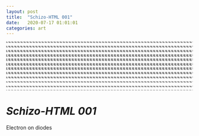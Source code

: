 ```yaml
---
layout: post
title:  "Schizo-HTML 001"
date:   2020-07-17 01:01:01
categories: art
---
```

<marquee direction="down" scrollamount="2" scrolldelay="0" behavior="alternate" height="6">
  <marquee behavior="alternate">
«««««««««««««««««««««««««««««««««««««««««««««««««««««««««««««««««««««««««««««««««««««««««««««««««««««««««««««««««««««««««««««««««««««««««««««««««««««««««««««««««««««««««««««««««««««««««««««««««««««««««««««««««««««««««««««««««««««««««««««««««««««««««««««««««««««««««««««««««««««««««««««««««««««««««««««««««««««««««««««««««««««««««««««««««««««««««««««««««««««
  </marquee>
</marquee>
<marquee direction="up" scrollamount="2" scrolldelay="0" behavior="alternate" height="6">
  <marquee behavior="alternate">
»»»»»»»»»»»»»»»»»»»»»»»»»»»»»»»»»»»»»»»»»»»»»»»»»»»»»»»»»»»»»»»»»»»»»»»»»»»»»»»»»»»»»»»»»»»»»»»»»»»»»»»»»»»»»»»»»»»»»»»»»»»»»»»»»»»»»»»»»»»»»»»»»»»»»»»»»»»»»»»»»»»»»»»»»»»»»»»»»»»»»»»»»»»»»»»»»»»»»»»»»»»»»»»»»»»»»»»»»»»»»»»»»»»»»»»»»»»»»»»»»»»»»»»»»»»»»»»»»»»»»»»»»»»»»»»»»»»»»»»»»»»»»»»»»»»»»»»»»»»»»»»»»»»»»»»»»»»»»»»»»»»»»»»»»»»»»»»»»»»»»»»»»»»»»»»»»»»»»»
  </marquee>
</marquee>
<marquee direction="down" scrollamount="3" scrolldelay="0" behavior="alternate" height="6">
  <marquee behavior="alternate">
«««««««««««««««««««««««««««««««««««««««««««««««««««««««««««««««««««««««««««««««««««««««««««««««««««««««««««««««««««««««««««««««««««««««««««««««««««««««««««««««««««««««««««««««««««««««««««««««««««««««««««««««««««««««««««««««««««««««««««««««««««««««««««««««««««««««««««««««««««««««««««««««««««««««««««««««««««««««««««««««««««««««««««««««««««««««««««««««««««««
  </marquee>
</marquee>
<marquee direction="up" scrollamount="3" scrolldelay="0" behavior="alternate" height="6">
  <marquee behavior="alternate">
»»»»»»»»»»»»»»»»»»»»»»»»»»»»»»»»»»»»»»»»»»»»»»»»»»»»»»»»»»»»»»»»»»»»»»»»»»»»»»»»»»»»»»»»»»»»»»»»»»»»»»»»»»»»»»»»»»»»»»»»»»»»»»»»»»»»»»»»»»»»»»»»»»»»»»»»»»»»»»»»»»»»»»»»»»»»»»»»»»»»»»»»»»»»»»»»»»»»»»»»»»»»»»»»»»»»»»»»»»»»»»»»»»»»»»»»»»»»»»»»»»»»»»»»»»»»»»»»»»»»»»»»»»»»»»»»»»»»»»»»»»»»»»»»»»»»»»»»»»»»»»»»»»»»»»»»»»»»»»»»»»»»»»»»»»»»»»»»»»»»»»»»»»»»»»»»»»»»»»
  </marquee>
</marquee>
<marquee direction="down" scrollamount="4" scrolldelay="0" behavior="alternate" height="6">
  <marquee behavior="alternate">
«««««««««««««««««««««««««««««««««««««««««««««««««««««««««««««««««««««««««««««««««««««««««««««««««««««««««««««««««««««««««««««««««««««««««««««««««««««««««««««««««««««««««««««««««««««««««««««««««««««««««««««««««««««««««««««««««««««««««««««««««««««««««««««««««««««««««««««««««««««««««««««««««««««««««««««««««««««««««««««««««««««««««««««««««««««««««««««««««««««
  </marquee>
</marquee>
<marquee direction="up" scrollamount="4" scrolldelay="0" behavior="alternate" height="6">
  <marquee behavior="alternate">
»»»»»»»»»»»»»»»»»»»»»»»»»»»»»»»»»»»»»»»»»»»»»»»»»»»»»»»»»»»»»»»»»»»»»»»»»»»»»»»»»»»»»»»»»»»»»»»»»»»»»»»»»»»»»»»»»»»»»»»»»»»»»»»»»»»»»»»»»»»»»»»»»»»»»»»»»»»»»»»»»»»»»»»»»»»»»»»»»»»»»»»»»»»»»»»»»»»»»»»»»»»»»»»»»»»»»»»»»»»»»»»»»»»»»»»»»»»»»»»»»»»»»»»»»»»»»»»»»»»»»»»»»»»»»»»»»»»»»»»»»»»»»»»»»»»»»»»»»»»»»»»»»»»»»»»»»»»»»»»»»»»»»»»»»»»»»»»»»»»»»»»»»»»»»»»»»»»»»»
  </marquee>
</marquee>
<marquee direction="down" scrollamount="5" scrolldelay="0" behavior="alternate" height="6">
  <marquee behavior="alternate">
«««««««««««««««««««««««««««««««««««««««««««««««««««««««««««««««««««««««««««««««««««««««««««««««««««««««««««««««««««««««««««««««««««««««««««««««««««««««««««««««««««««««««««««««««««««««««««««««««««««««««««««««««««««««««««««««««««««««««««««««««««««««««««««««««««««««««««««««««««««««««««««««««««««««««««««««««««««««««««««««««««««««««««««««««««««««««««««««««««««
  </marquee>
</marquee>
<marquee direction="up" scrollamount="5" scrolldelay="0" behavior="alternate" height="6">
  <marquee behavior="alternate">
»»»»»»»»»»»»»»»»»»»»»»»»»»»»»»»»»»»»»»»»»»»»»»»»»»»»»»»»»»»»»»»»»»»»»»»»»»»»»»»»»»»»»»»»»»»»»»»»»»»»»»»»»»»»»»»»»»»»»»»»»»»»»»»»»»»»»»»»»»»»»»»»»»»»»»»»»»»»»»»»»»»»»»»»»»»»»»»»»»»»»»»»»»»»»»»»»»»»»»»»»»»»»»»»»»»»»»»»»»»»»»»»»»»»»»»»»»»»»»»»»»»»»»»»»»»»»»»»»»»»»»»»»»»»»»»»»»»»»»»»»»»»»»»»»»»»»»»»»»»»»»»»»»»»»»»»»»»»»»»»»»»»»»»»»»»»»»»»»»»»»»»»»»»»»»»»»»»»»»
  </marquee>
</marquee>
<marquee direction="down" scrollamount="4" scrolldelay="0" behavior="alternate" height="6">
  <marquee behavior="alternate">
«««««««««««««««««««««««««««««««««««««««««««««««««««««««««««««««««««««««««««««««««««««««««««««««««««««««««««««««««««««««««««««««««««««««««««««««««««««««««««««««««««««««««««««««««««««««««««««««««««««««««««««««««««««««««««««««««««««««««««««««««««««««««««««««««««««««««««««««««««««««««««««««««««««««««««««««««««««««««««««««««««««««««««««««««««««««««««««««««««««
  </marquee>
</marquee>
<marquee direction="up" scrollamount="4" scrolldelay="0" behavior="alternate" height="6">
  <marquee behavior="alternate">
»»»»»»»»»»»»»»»»»»»»»»»»»»»»»»»»»»»»»»»»»»»»»»»»»»»»»»»»»»»»»»»»»»»»»»»»»»»»»»»»»»»»»»»»»»»»»»»»»»»»»»»»»»»»»»»»»»»»»»»»»»»»»»»»»»»»»»»»»»»»»»»»»»»»»»»»»»»»»»»»»»»»»»»»»»»»»»»»»»»»»»»»»»»»»»»»»»»»»»»»»»»»»»»»»»»»»»»»»»»»»»»»»»»»»»»»»»»»»»»»»»»»»»»»»»»»»»»»»»»»»»»»»»»»»»»»»»»»»»»»»»»»»»»»»»»»»»»»»»»»»»»»»»»»»»»»»»»»»»»»»»»»»»»»»»»»»»»»»»»»»»»»»»»»»»»»»»»»»»
  </marquee>
</marquee>
<marquee direction="down" scrollamount="5" scrolldelay="0" behavior="alternate" height="6">
  <marquee behavior="alternate">
«««««««««««««««««««««««««««««««««««««««««««««««««««««««««««««««««««««««««««««««««««««««««««««««««««««««««««««««««««««««««««««««««««««««««««««««««««««««««««««««««««««««««««««««««««««««««««««««««««««««««««««««««««««««««««««««««««««««««««««««««««««««««««««««««««««««««««««««««««««««««««««««««««««««««««««««««««««««««««««««««««««««««««««««««««««««««««««««««««««
  </marquee>
</marquee>
<marquee direction="up" scrollamount="5" scrolldelay="0" behavior="alternate" height="6">
  <marquee behavior="alternate">
»»»»»»»»»»»»»»»»»»»»»»»»»»»»»»»»»»»»»»»»»»»»»»»»»»»»»»»»»»»»»»»»»»»»»»»»»»»»»»»»»»»»»»»»»»»»»»»»»»»»»»»»»»»»»»»»»»»»»»»»»»»»»»»»»»»»»»»»»»»»»»»»»»»»»»»»»»»»»»»»»»»»»»»»»»»»»»»»»»»»»»»»»»»»»»»»»»»»»»»»»»»»»»»»»»»»»»»»»»»»»»»»»»»»»»»»»»»»»»»»»»»»»»»»»»»»»»»»»»»»»»»»»»»»»»»»»»»»»»»»»»»»»»»»»»»»»»»»»»»»»»»»»»»»»»»»»»»»»»»»»»»»»»»»»»»»»»»»»»»»»»»»»»»»»»»»»»»»»»
  </marquee>
</marquee>
<marquee direction="down" scrollamount="4" scrolldelay="0" behavior="alternate" height="6">
  <marquee behavior="alternate">
«««««««««««««««««««««««««««««««««««««««««««««««««««««««««««««««««««««««««««««««««««««««««««««««««««««««««««««««««««««««««««««««««««««««««««««««««««««««««««««««««««««««««««««««««««««««««««««««««««««««««««««««««««««««««««««««««««««««««««««««««««««««««««««««««««««««««««««««««««««««««««««««««««««««««««««««««««««««««««««««««««««««««««««««««««««««««««««««««««««
  </marquee>
</marquee>
<marquee direction="up" scrollamount="4" scrolldelay="0" behavior="alternate" height="6">
  <marquee behavior="alternate">
»»»»»»»»»»»»»»»»»»»»»»»»»»»»»»»»»»»»»»»»»»»»»»»»»»»»»»»»»»»»»»»»»»»»»»»»»»»»»»»»»»»»»»»»»»»»»»»»»»»»»»»»»»»»»»»»»»»»»»»»»»»»»»»»»»»»»»»»»»»»»»»»»»»»»»»»»»»»»»»»»»»»»»»»»»»»»»»»»»»»»»»»»»»»»»»»»»»»»»»»»»»»»»»»»»»»»»»»»»»»»»»»»»»»»»»»»»»»»»»»»»»»»»»»»»»»»»»»»»»»»»»»»»»»»»»»»»»»»»»»»»»»»»»»»»»»»»»»»»»»»»»»»»»»»»»»»»»»»»»»»»»»»»»»»»»»»»»»»»»»»»»»»»»»»»»»»»»»»»
  </marquee>
</marquee>
<marquee direction="down" scrollamount="3" scrolldelay="0" behavior="alternate" height="6">
  <marquee behavior="alternate">
«««««««««««««««««««««««««««««««««««««««««««««««««««««««««««««««««««««««««««««««««««««««««««««««««««««««««««««««««««««««««««««««««««««««««««««««««««««««««««««««««««««««««««««««««««««««««««««««««««««««««««««««««««««««««««««««««««««««««««««««««««««««««««««««««««««««««««««««««««««««««««««««««««««««««««««««««««««««««««««««««««««««««««««««««««««««««««««««««««««
  </marquee>
</marquee>
<marquee direction="up" scrollamount="3" scrolldelay="0" behavior="alternate" height="6">
  <marquee behavior="alternate">
»»»»»»»»»»»»»»»»»»»»»»»»»»»»»»»»»»»»»»»»»»»»»»»»»»»»»»»»»»»»»»»»»»»»»»»»»»»»»»»»»»»»»»»»»»»»»»»»»»»»»»»»»»»»»»»»»»»»»»»»»»»»»»»»»»»»»»»»»»»»»»»»»»»»»»»»»»»»»»»»»»»»»»»»»»»»»»»»»»»»»»»»»»»»»»»»»»»»»»»»»»»»»»»»»»»»»»»»»»»»»»»»»»»»»»»»»»»»»»»»»»»»»»»»»»»»»»»»»»»»»»»»»»»»»»»»»»»»»»»»»»»»»»»»»»»»»»»»»»»»»»»»»»»»»»»»»»»»»»»»»»»»»»»»»»»»»»»»»»»»»»»»»»»»»»»»»»»»»»
  </marquee>
</marquee>
<marquee direction="down" scrollamount="2" scrolldelay="0" behavior="alternate" height="6">
  <marquee behavior="alternate">
«««««««««««««««««««««««««««««««««««««««««««««««««««««««««««««««««««««««««««««««««««««««««««««««««««««««««««««««««««««««««««««««««««««««««««««««««««««««««««««««««««««««««««««««««««««««««««««««««««««««««««««««««««««««««««««««««««««««««««««««««««««««««««««««««««««««««««««««««««««««««««««««««««««««««««««««««««««««««««««««««««««««««««««««««««««««««««««««««««««
  </marquee>
</marquee>
<marquee direction="up" scrollamount="2" scrolldelay="0" behavior="alternate" height="6">
  <marquee behavior="alternate">
»»»»»»»»»»»»»»»»»»»»»»»»»»»»»»»»»»»»»»»»»»»»»»»»»»»»»»»»»»»»»»»»»»»»»»»»»»»»»»»»»»»»»»»»»»»»»»»»»»»»»»»»»»»»»»»»»»»»»»»»»»»»»»»»»»»»»»»»»»»»»»»»»»»»»»»»»»»»»»»»»»»»»»»»»»»»»»»»»»»»»»»»»»»»»»»»»»»»»»»»»»»»»»»»»»»»»»»»»»»»»»»»»»»»»»»»»»»»»»»»»»»»»»»»»»»»»»»»»»»»»»»»»»»»»»»»»»»»»»»»»»»»»»»»»»»»»»»»»»»»»»»»»»»»»»»»»»»»»»»»»»»»»»»»»»»»»»»»»»»»»»»»»»»»»»»»»»»»»»
  </marquee>
</marquee>
<marquee direction="down" scrollamount="1" scrolldelay="0" behavior="alternate" height="6">
  <marquee behavior="alternate">
«««««««««««««««««««««««««««««««««««««««««««««««««««««««««««««««««««««««««««««««««««««««««««««««««««««««««««««««««««««««««««««««««««««««««««««««««««««««««««««««««««««««««««««««««««««««««««««««««««««««««««««««««««««««««««««««««««««««««««««««««««««««««««««««««««««««««««««««««««««««««««««««««««««««««««««««««««««««««««««««««««««««««««««««««««««««««««««««««««««
  </marquee>
</marquee>
<marquee direction="up" scrollamount="1" scrolldelay="0" behavior="alternate" height="6">
  <marquee behavior="alternate">
»»»»»»»»»»»»»»»»»»»»»»»»»»»»»»»»»»»»»»»»»»»»»»»»»»»»»»»»»»»»»»»»»»»»»»»»»»»»»»»»»»»»»»»»»»»»»»»»»»»»»»»»»»»»»»»»»»»»»»»»»»»»»»»»»»»»»»»»»»»»»»»»»»»»»»»»»»»»»»»»»»»»»»»»»»»»»»»»»»»»»»»»»»»»»»»»»»»»»»»»»»»»»»»»»»»»»»»»»»»»»»»»»»»»»»»»»»»»»»»»»»»»»»»»»»»»»»»»»»»»»»»»»»»»»»»»»»»»»»»»»»»»»»»»»»»»»»»»»»»»»»»»»»»»»»»»»»»»»»»»»»»»»»»»»»»»»»»»»»»»»»»»»»»»»»»»»»»»»»
  </marquee>
</marquee>
<marquee direction="down" scrollamount="2" scrolldelay="0" behavior="alternate" height="6">
  <marquee behavior="alternate">
«««««««««««««««««««««««««««««««««««««««««««««««««««««««««««««««««««««««««««««««««««««««««««««««««««««««««««««««««««««««««««««««««««««««««««««««««««««««««««««««««««««««««««««««««««««««««««««««««««««««««««««««««««««««««««««««««««««««««««««««««««««««««««««««««««««««««««««««««««««««««««««««««««««««««««««««««««««««««««««««««««««««««««««««««««««««««««««««««««««
  </marquee>
</marquee>
<marquee direction="up" scrollamount="3" scrolldelay="0" behavior="alternate" height="6">
  <marquee behavior="alternate">
»»»»»»»»»»»»»»»»»»»»»»»»»»»»»»»»»»»»»»»»»»»»»»»»»»»»»»»»»»»»»»»»»»»»»»»»»»»»»»»»»»»»»»»»»»»»»»»»»»»»»»»»»»»»»»»»»»»»»»»»»»»»»»»»»»»»»»»»»»»»»»»»»»»»»»»»»»»»»»»»»»»»»»»»»»»»»»»»»»»»»»»»»»»»»»»»»»»»»»»»»»»»»»»»»»»»»»»»»»»»»»»»»»»»»»»»»»»»»»»»»»»»»»»»»»»»»»»»»»»»»»»»»»»»»»»»»»»»»»»»»»»»»»»»»»»»»»»»»»»»»»»»»»»»»»»»»»»»»»»»»»»»»»»»»»»»»»»»»»»»»»»»»»»»»»»»»»»»»»
  </marquee>
</marquee>

# *Schizo-HTML 001*
Electron on diodes
